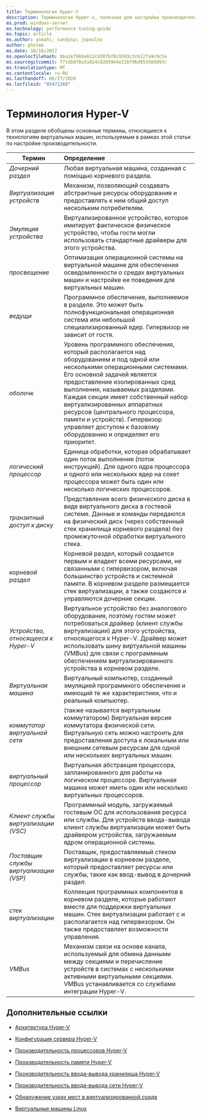 ```yaml
---
title: Терминология Hyper-V
description: Терминология Hyper-v, полезная для настройки производительности Hyper-V
ms.prod: windows-server
ms.technology: performance-tuning-guide
ms.topic: article
ms.author: asmahi; sandysp; jopoulso
author: phstee
ms.date: 10/16/2017
ms.openlocfilehash: bba2ef96be812c930fbf0c93d3c3c612fa9c9c5a
ms.sourcegitcommit: 771db070a3a924c8265944e21bf9bd85350dd93c
ms.translationtype: MT
ms.contentlocale: ru-RU
ms.lasthandoff: 06/27/2020
ms.locfileid: "85471269"
---
```

# <a name="hyper-v-terminology"></a>Терминология Hyper-V
В этом разделе обобщены основные термины, относящиеся к технологиям виртуальных машин, используемым в рамках этой статьи по настройке производительности.

| Термин        | Определение           |
| ------------- |:------------|
|*Дочерний раздел* | Любая виртуальная машина, созданная с помощью корневого раздела.|
|*Виртуализация устройств* | Механизм, позволяющий создавать абстрактные ресурсы оборудования и предоставлять к ним общий доступ нескольким потребителям.|
|*Эмуляция устройства*|Виртуализированное устройство, которое имитирует фактическое физическое устройство, чтобы гости могли использовать стандартные драйверы для этого устройства.|
|*просвещение*|Оптимизация операционной системы на виртуальной машине для обеспечения осведомленности о средах виртуальных машин и настройке ее поведения для виртуальных машин.|
|*ведущи*|Программное обеспечение, выполняемое в разделе. Это может быть полнофункциональная операционная система или небольшой специализированный ядер. Гипервизор не зависит от гостя.|
|*оболочк*|Уровень программного обеспечения, который располагается над оборудованием и под одной или несколькими операционными системами. Его основной задачей является предоставление изолированных сред выполнения, называемых разделами. Каждая секция имеет собственный набор виртуализированных аппаратных ресурсов (центрального процессора, памяти и устройств). Гипервизор управляет доступом к базовому оборудованию и определяет его приоритет.|
|*логический процессор*| Единица обработки, которая обрабатывает один поток выполнения (поток инструкций). Для одного ядра процессора и одного или нескольких ядер на сокет процессора может быть один или несколько логических процессоров.|
| *транзитный доступ к диску*|Представление всего физического диска в виде виртуального диска в гостевой системе. Данные и команды передаются на физический диск (через собственный стек хранилища корневого раздела) без промежуточной обработки виртуального стека.|
|*корневой раздел*|Корневой раздел, который создается первым и владеет всеми ресурсами, не связанными с гипервизором, включая большинство устройств и системной памяти. В корневом разделе размещается стек виртуализации, а также создаются и управляются дочерние секции.|
|*Устройство, относящееся к Hyper-V*|Виртуальное устройство без аналогового оборудования, поэтому гостям может потребоваться драйвер (клиент службы виртуализации) для этого устройства, относящегося к Hyper-V. Драйвер может использовать шину виртуальной машины (VMBus) для связи с программным обеспечением виртуализированного устройства в корневом разделе.|
|*Виртуальная машина*|Виртуальный компьютер, созданный эмуляцией программного обеспечения и имеющий те же характеристики, что и реальный компьютер.|
| *коммутатор виртуальной сети*|(также называется виртуальным коммутатором) Виртуальная версия коммутатора физической сети. Виртуальную сеть можно настроить для предоставления доступа к локальным или внешним сетевым ресурсам для одной или нескольких виртуальных машин.|
|*виртуальный процессор*|Виртуальная абстракция процессора, запланированного для работы на логическом процессоре. Виртуальная машина может иметь один или несколько виртуальных процессоров.|
|*Клиент службы виртуализации (VSC)*|Программный модуль, загружаемый гостевым ОС для использования ресурса или службы. Для устройств ввода-вывода клиент службы виртуализации может быть драйвером устройства, загружаемым ядром операционной системы.|
| *Поставщик службы виртуализации (VSP)*|  Поставщик, предоставляемый стеком виртуализации в корневом разделе, который предоставляет ресурсы или службы, такие как ввод-вывод в дочерний раздел.|
| *стек виртуализации*|Коллекция программных компонентов в корневом разделе, которые работают вместе для поддержки виртуальных машин. Стек виртуализации работает с и располагается над гипервизором. Он также предоставляет возможности управления.|
|*VMBus*|Механизм связи на основе канала, используемый для обмена данными между секциями и перечисление устройств в системах с несколькими активными виртуальными секциями. VMBus устанавливается со службами интеграции Hyper-V.|

## <a name="additional-references"></a>Дополнительные ссылки

-   [Архитектура Hyper-V](architecture.md)

-   [Конфигурация сервера Hyper-V](configuration.md)

-   [Производительность процессоров Hyper-V](processor-performance.md)

-   [Производительность памяти Hyper-V](memory-performance.md)

-   [Производительность ввода-вывода хранилища Hyper-V](storage-io-performance.md)

-   [Производительность ввода-вывода сети Hyper-V](network-io-performance.md)

-   [Обнаружение узких мест в виртуализированной среде](detecting-virtualized-environment-bottlenecks.md)

-   [Виртуальные машины Linux](linux-virtual-machine-considerations.md)
